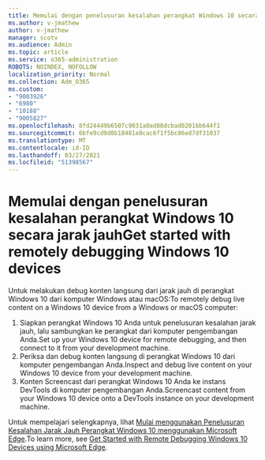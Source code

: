 ```yaml
---
title: Memulai dengan penelusuran kesalahan perangkat Windows 10 secara jarak jauh
ms.author: v-jmathew
author: v-jmathew
manager: scotv
ms.audience: Admin
ms.topic: article
ms.service: o365-administration
ROBOTS: NOINDEX, NOFOLLOW
localization_priority: Normal
ms.collection: Adm_O365
ms.custom:
- "9003926"
- "6980"
- "10188"
- "9005827"
ms.openlocfilehash: 8fd24449b6507c9031a0ad88dcbad02016b644f1
ms.sourcegitcommit: 6bfe9cd9d0b18481e0cac6f1f5bc86ed7df31037
ms.translationtype: MT
ms.contentlocale: id-ID
ms.lasthandoff: 03/27/2021
ms.locfileid: "51398567"
---
```

# <a name="get-started-with-remotely-debugging-windows-10-devices"></a><span data-ttu-id="6b2e9-102">Memulai dengan penelusuran kesalahan perangkat Windows 10 secara jarak jauh</span><span class="sxs-lookup"><span data-stu-id="6b2e9-102">Get started with remotely debugging Windows 10 devices</span></span>

<span data-ttu-id="6b2e9-103">Untuk melakukan debug konten langsung dari jarak jauh di perangkat Windows 10 dari komputer Windows atau macOS:</span><span class="sxs-lookup"><span data-stu-id="6b2e9-103">To remotely debug live content on a Windows 10 device from a Windows or macOS computer:</span></span>

1. <span data-ttu-id="6b2e9-104">Siapkan perangkat Windows 10 Anda untuk penelusuran kesalahan jarak jauh, lalu sambungkan ke perangkat dari komputer pengembangan Anda.</span><span class="sxs-lookup"><span data-stu-id="6b2e9-104">Set up your Windows 10 device for remote debugging, and then connect to it from your development machine.</span></span>
2. <span data-ttu-id="6b2e9-105">Periksa dan debug konten langsung di perangkat Windows 10 dari komputer pengembangan Anda.</span><span class="sxs-lookup"><span data-stu-id="6b2e9-105">Inspect and debug live content on your Windows 10 device from your development machine.</span></span>
3. <span data-ttu-id="6b2e9-106">Konten Screencast dari perangkat Windows 10 Anda ke instans DevTools di komputer pengembangan Anda.</span><span class="sxs-lookup"><span data-stu-id="6b2e9-106">Screencast content from your Windows 10 device onto a DevTools instance on your development machine.</span></span>

<span data-ttu-id="6b2e9-107">Untuk mempelajari selengkapnya, lihat [Mulai menggunakan Penelusuran Kesalahan Jarak Jauh Perangkat Windows 10 menggunakan Microsoft Edge](https://go.microsoft.com/fwlink/?linkid=2142172).</span><span class="sxs-lookup"><span data-stu-id="6b2e9-107">To learn more, see [Get Started with Remote Debugging Windows 10 Devices using Microsoft Edge](https://go.microsoft.com/fwlink/?linkid=2142172).</span></span>
